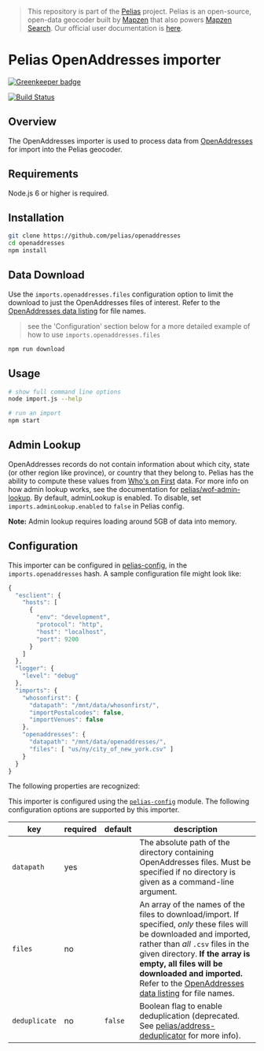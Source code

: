 >This repository is part of the [Pelias](https://github.com/pelias/pelias) project. Pelias is an
>open-source, open-data geocoder built by [Mapzen](https://www.mapzen.com/) that also powers
>[Mapzen Search](https://mapzen.com/projects/search). Our official user documentation is
>[here](https://mapzen.com/documentation/search/).

# Pelias OpenAddresses importer

[![Greenkeeper badge](https://badges.greenkeeper.io/pelias/openaddresses.svg)](https://greenkeeper.io/)

[![Build Status](https://travis-ci.org/pelias/openaddresses.svg?branch=master)](https://travis-ci.org/pelias/openaddresses)

## Overview

The OpenAddresses importer is used to process data from [OpenAddresses](http://openaddresses.io/)
for import into the Pelias geocoder.

## Requirements

Node.js 6 or higher is required.

## Installation
```bash
git clone https://github.com/pelias/openaddresses
cd openaddresses
npm install
```

## Data Download
Use the `imports.openaddresses.files` configuration option to limit the download to just the OpenAddresses files of interest.
Refer to the [OpenAddresses data listing]( http://results.openaddresses.io/?runs=all#runs) for file names.

> see the 'Configuration' section below for a more detailed example of how to use `imports.openaddresses.files`

```bash
npm run download
```

## Usage
```bash
# show full command line options
node import.js --help

# run an import
npm start
```

## Admin Lookup
OpenAddresses records do not contain information about which city, state (or
other region like province), or country that they belong to. Pelias has the
ability to compute these values from [Who's on First](http://whosonfirst.mapzen.com/) data.
For more info on how admin lookup works, see the documentation for
[pelias/wof-admin-lookup](https://github.com/pelias/wof-admin-lookup). By default,
adminLookup is enabled.  To disable, set `imports.adminLookup.enabled` to `false` in Pelias config.

**Note:** Admin lookup requires loading around 5GB of data into memory.

## Configuration
This importer can be configured in [pelias-config](https://github.com/pelias/config), in the `imports.openaddresses`
hash. A sample configuration file might look like:

```javascript
{
  "esclient": {
    "hosts": [
      {
        "env": "development",
        "protocol": "http",
        "host": "localhost",
        "port": 9200
      }
    ]
  },
  "logger": {
    "level": "debug"
  },
  "imports": {
    "whosonfirst": {
      "datapath": "/mnt/data/whosonfirst/",
      "importPostalcodes": false,
      "importVenues": false
    },
    "openaddresses": {
      "datapath": "/mnt/data/openaddresses/",
      "files": [ "us/ny/city_of_new_york.csv" ]
    }
  }
}
```

The following properties are recognized:

This importer is configured using the [`pelias-config`](https://github.com/pelias/config) module.
The following configuration options are supported by this importer.

| key | required | default | description |
| --- | --- | --- | --- |
| `datapath` | yes | | The absolute path of the directory containing OpenAddresses files. Must be specified if no directory is given as a command-line argument. |
| `files` | no | | An array of the names of the files to download/import. If specified, *only* these files will be downloaded and imported, rather than *all* `.csv` files in the given directory. **If the array is empty, all files will be downloaded and imported.** Refer to the [OpenAddresses data listing]( http://results.openaddresses.io/?runs=all#runs) for file names.|
| `deduplicate` | no | `false` | Boolean flag to enable deduplication (deprecated. See [pelias/address-deduplicator](https://github.com/pelias/address-deduplicator) for more info). |
